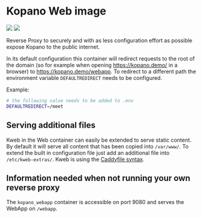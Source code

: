 # Kopano Web image

[![](https://images.microbadger.com/badges/image/zokradonh/kopano_web.svg)](https://microbadger.com/images/zokradonh/kopano_web "Microbadger size/labels") [![](https://images.microbadger.com/badges/version/zokradonh/kopano_web.svg)](https://microbadger.com/images/zokradonh/kopano_web "Microbadger version")

Reverse Proxy to securely and with as less configuration effort as possible expose Kopano to the public internet.

In its default configuration this container will redirect requests to the root of the domain (so for example when opening https://kopano.demo/ in a browser) to https://kopano.demo/webapp. To redirect to a different path the environment variable `DEFAULTREDIRECT` needs to be configured.

Example:

```bash
# the following value needs to be added to .env
DEFAULTREDIRECT=/meet
```

## Serving additional files

Kweb in the Web container can easily be extended to serve static content. By default it will serve all content that has been copied into `/var/www/`. To extend the built in configuration file just add an additional file into `/etc/kweb-extras/`. Kweb is using the [Caddyfile syntax](https://caddyserver.com/v1/docs/caddyfile).

## Information needed when not running your own reverse proxy

The `kopano_webapp` container is accessible on port 9080 and serves the WebApp on `/webapp`.
